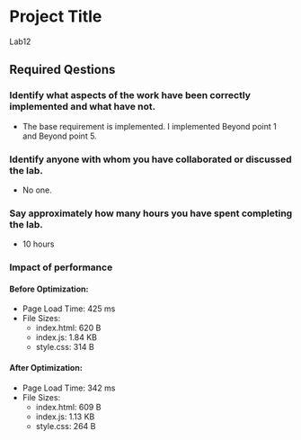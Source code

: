# Project Title
Lab12

## Required Qestions


### Identify what aspects of the work have been correctly implemented and what have not.

* The base requirement is implemented. I implemented Beyond point 1 and Beyond point 5.

### Identify anyone with whom you have collaborated or discussed the lab.

* No one.

### Say approximately how many hours you have spent completing the lab.

* 10 hours

### Impact of performance

#### Before Optimization:
* Page Load Time: 425 ms
* File Sizes: 
	* index.html: 620 B
	* index.js: 1.84 KB
	* style.css: 314 B

#### After Optimization:
* Page Load Time: 342 ms
* File Sizes: 
	* index.html: 609 B
	* index.js: 1.13 KB
	* style.css: 264 B
